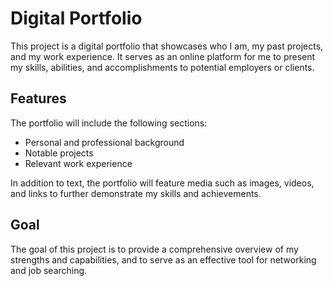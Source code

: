 # Digital Portfolio

This project is a digital portfolio that showcases who I am, my past projects, and my work experience. It serves as an online platform for me to present my skills, abilities, and accomplishments to potential employers or clients.

## Features

The portfolio will include the following sections:
- Personal and professional background
- Notable projects
- Relevant work experience

In addition to text, the portfolio will feature media such as images, videos, and links to further demonstrate my skills and achievements.

## Goal

The goal of this project is to provide a comprehensive overview of my strengths and capabilities, and to serve as an effective tool for networking and job searching.
